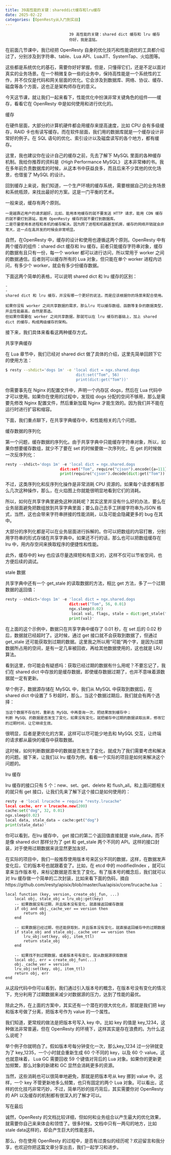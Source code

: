 ```yaml
---
title: 39高性能的关键：shareddict缓存和lru缓存
date: 2025-02-22
categories: [OpenResty从入门到实战]
---
```

```text
                            39 高性能的关键：shared dict 缓存和 lru 缓存
                            你好，我是温铭。
```

在前面几节课中，我已经把 OpenResty 自身的优化技巧和性能调优的工具都介绍过了，分别涉及到字符串、table、Lua API、LuaJIT、SystemTap、火焰图等。

这些都是系统优化的基石，需要你好好掌握。但是，只懂得它们，还是不足以面对真实的业务场景。在一个稍微复杂一些的业务中，保持高性能是一个系统性的工作，并不仅仅是代码和网关层面的优化。它会涉及到数据库、网络、协议、缓存、磁盘等各个方面，这也正是架构师存在的意义。

今天这节课，就让我们一起来看下，性能优化中扮演非常关键角色的组件——缓存，看看它在 OpenResty 中是如何使用和进行优化的。

缓存

在硬件层面，大部分的计算机硬件都会用缓存来提高速度，比如 CPU 会有多级缓存，RAID 卡也有读写缓存。而在软件层面，我们用的数据库就是一个缓存设计非常好的例子。在 SQL 语句的优化、索引设计以及磁盘读写的各个地方，都有缓存。

这里，我也建议你在设计自己的缓存之前，先去了解下 MySQL 里面的各种缓存机制。我给你推荐的资料是《High Performance MySQL》 这本非常棒的书。我在多年前负责数据库的时候，从这本书中获益良多，而且后来不少其他的优化场景，也借鉴了 MySQL 的设计。

回到缓存上来说，我们知道，一个生产环境的缓存系统，需要根据自己的业务场景和系统瓶颈，来找出最好的方案。这是一门平衡的艺术。

一般来说，缓存有两个原则。


```text
一是越靠近用户的请求越好。比如，能用本地缓存的就不要发送 HTTP 请求，能用 CDN 缓存的就不要打到源站，能用 OpenResty 缓存的就不要打到数据库。
二是尽量使用本进程和本机的缓存解决。因为跨了进程和机器甚至机房，缓存的网络开销就会非常大，这一点在高并发的时候会非常明显。
```


自然，在OpenResty 中，缓存的设计和使用也遵循这两个原则。OpenResty 中有两个缓存的组件：shared dict 缓存和 lru 缓存。前者只能缓存字符串对象，缓存的数据有且只有一份，每一个 worker 都可以进行访问，所以常用于 worker 之间的数据通信。后者则可以缓存所有的 Lua 对象，但只能在单个 worker 进程内访问，有多少个 worker，就会有多少份缓存数据。

下面这两个简单的表格，可以说明 shared dict 和 lru 缓存的区别：

```markdown
-
-
shared dict 和 lru 缓存，并没有哪一个更好的说法，而是应该根据你的场景来配合使用。
```


```text
如果你没有 worker 之间共享数据的需求，那么lru 可以缓存数组、函数等复杂的数据类型，并且性能最高，自然是首选。
但如果你需要在 worker 之间共享数据，那就可以在 lru 缓存的基础上，加上 shared dict 的缓存，构成两级缓存的架构。
```


接下来，我们具体来看看这两种缓存方式。

共享字典缓存

在 Lua 章节中，我们已经对 shared dict 做了具体的介绍，这里先简单回顾下它的使用方法：

```bash
$ resty --shdict='dogs 1m' -e 'local dict = ngx.shared.dogs
                               dict:set("Tom", 56)
                               print(dict:get("Tom"))'
```


你需要事先在 Nginx 的配置文件中，声明一个内存区 dogs，然后在 Lua 代码中才可以使用。如果你在使用的过程中，发现给 dogs 分配的空间不够用，那么是需要先修改 Nginx 配置文件，然后重新加载 Nginx 才能生效的。因为我们并不能在运行时进行扩容和缩容。

下面，我们重点聊下，在共享字典缓存中，和性能相关的几个问题。

缓存数据的序列化

第一个问题，缓存数据的序列化。由于共享字典中只能缓存字符串对象，所以，如果你想要缓存数组，就少不了要在 set 的时候要做一次序列化，在 get 的时候做一次反序列化：

```python
resty --shdict='dogs 1m' -e 'local dict = ngx.shared.dogs
                        dict:set("Tom", require("cjson").encode({a=111}))
                        print(require("cjson").decode(dict:get("Tom")).a)'
```


不过，这类序列化和反序列化操作是非常消耗 CPU 资源的。如果每个请求都有那么几次这种操作，那么，在火焰图上你就能很明显地看到它们的消耗。

所以，如何在共享字典里避免这种消耗呢？其实这里并没有什么好的办法，要么在业务层面避免把数组放到共享字典里面；要么自己去手工拼接字符串为JSON 格式，当然，这也会带来字符串拼接的性能消耗，以及可能会隐藏更多的 bug 在其中。

大部分的序列化都是可以在业务层面进行拆解的。你可以把数组的内容打散，分别用字符串的形式存储在共享字典中。如果还不行的话，那么也可以把数组缓存在 lru 中，用内存空间来换取程序的便捷性和性能。

此外，缓存中的 key 也应该尽量选择短和有意义的，这样不仅可以节省空间，也方便后续的调试。

stale 数据

共享字典中还有一个 get_stale 的读取数据的方法，相比 get 方法，多了一个过期数据的返回值：

```python
resty --shdict='dogs 1m' -e 'local dict = ngx.shared.dogs
                            dict:set("Tom", 56, 0.01)
                            ngx.sleep(0.02)
                             local val, flags, stale = dict:get_stale("Tom")
                            print(val)'
```


在上面的这个示例中，数据只在共享字典中缓存了 0.01 秒，在 set 后的 0.02 秒后，数据就已经超时了。这时候，通过 get 接口就不会获取到数据了，但通过 get_stale 还可能获取到过期的数据。这里我之所以用“可能”两个字，是因为过期数据所占用的空间，是有一定几率被回收，再给其他数据使用的，这也就是 LRU 算法。

看到这里，你可能会有疑惑吗：获取已经过期的数据有什么用呢？不要忘记了，我们在 shared dict 中存放的是缓存数据，即使缓存数据过期了，也并不意味着源数据就一定有更新。

举个例子，数据源存储在 MySQL 中，我们从 MySQL 中获取到数据后，在 shared dict 中设置了 5 秒超时，那么，当这个数据过期后，我们就会有两个选择：


```text
当这个数据不存在时，重新去 MySQL 中再查询一次，把结果放到缓存中；
判断 MySQL 的数据是否发生了变化，如果没有变化，就把缓存中过期的数据读取出来，修改它的过期时间，让它继续生效。
```


很明显，后者是更优化的方案，这样可以尽可能少地去和 MySQL 交互，让终端的请求都从最快的缓存中获取数据。

这时候，如何判断数据源中的数据是否发生了变化，就成为了我们需要考虑和解决的问题。接下来，让我们以 lru 缓存为例，看看一个实际的项目是如何来解决这个问题的。

lru 缓存

lru 缓存的接口只有 5 个：new、set、get、delete 和 flush_all。和上面问题相关的就只有 get 接口，让我们先来了解下这个接口是如何使用的：

```python
resty -e 'local lrucache = require "resty.lrucache"
local cache, err = lrucache.new(200)
cache:set("dog", 32, 0.01)
ngx.sleep(0.02)
local data, stale_data = cache:get("dog")
print(stale_data)'
```


你可以看到，在lru 缓存中， get 接口的第二个返回值直接就是 stale_data，而不是像 shared dict 那样分为了 get 和 get_stale 两个不同的 API。这样的接口封装，对于使用过期数据来说显然更加友好。

在实际的项目中，我们一般推荐使用版本号来区分不同的数据，这样，在数据发声变化后，它的版本号也就跟着变了。比如，在 etcd 中的 modifiedIndex ，就可以拿来当作版本号，来标记数据是否发生了变化。有了版本号的概念后，我们就可以对 lru 缓存做一个简单的二次封装，比如来看下面的伪码，摘自https://github.com/iresty/apisix/blob/master/lua/apisix/core/lrucache.lua ：

```text
local function (key, version, create_obj_fun, ...)
    local obj, stale_obj = lru_obj:get(key)
    -- 如果数据没有过期，并且版本没有变化，就直接返回缓存数据
    if obj and obj._cache_ver == version then
        return obj
    end
```

```text
    -- 如果数据已经过期，但还能获取到，并且版本没有变化，就直接返回缓存中的过期数据
    if stale_obj and stale_obj._cache_ver == version then
        lru_obj:set(key, obj, item_ttl)
        return stale_obj
    end
```

```text
    -- 如果找不到过期数据，或者版本号有变化，就从数据源获取数据
    local obj, err = create_obj_fun(...)
    obj._cache_ver = version
    lru_obj:set(key, obj, item_ttl)
    return obj, err
end
```


从这段代码中你可以看到，我们通过引入版本号的概念，在版本号没有变化的情况下，充分利用了过期数据来减少对数据源的压力，达到了性能的最优。

除此之外，在上面的方案中，其实还有一个潜在的很大优化点，那就是我们把 key 和版本号做了分离，把版本号作为 value 的一个属性。

我们知道，更常规的做法是把版本号写入 key 中。比如 key 的值是 key_1234，这种做法非常普遍，但在 OpenResty 的环境下，这样其实是存在浪费的。为什么这么说呢？

举个例子你就明白了。假如版本号每分钟变化一次，那么key_1234 过一分钟就变为了 key_1235，一个小时就会重新生成 60 个不同的 key，以及 60 个 value。这也就意味着， Lua GC 需要回收 59 个键值对背后的 Lua 对象。如果你的更新更加频繁，那么对象的新建和 GC 显然会消耗更多的资源。

当然，这些消耗也可以很简单地避免，那就是把版本号从 key 挪到 value 中。这样，一个 key 不管更新地多么频繁，也只有固定的两个 Lua 对象。可以看出，这样的优化技巧非常巧妙，不过，简单巧妙的技巧背后，其实需要你对 OpenResty 的 API 以及缓存的机制都有很深入的了解才可以。

写在最后

诚然，OpenResty 的文档比较详细，但如何和业务组合以产生最大的优化效果，就需要你自己来来体会和领悟了。很多时候，文档中只有一两句的地方，比如 stale data这样的，却会产生巨大的性能差异。

那么，你在使用 OpenResty 的过程中，是否有过类似的经历呢？欢迎留言和我分享，也欢迎你把这篇文章分享出去，我们一起学习和进步。

                        
                        
                            